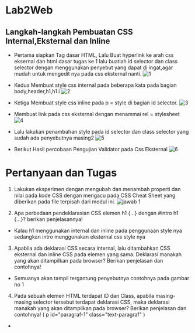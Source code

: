 # Lab2Web
## Langkah-langkah Pembuatan CSS Internal,Eksternal dan Inline
- Pertama siapkan Tag dasar HTML, Lalu Buat hyperlink ke arah css eksernal dan html dasar tugas ke 1 lalu buatlah id selector dan class selector dengan menggunakan penyebut yang dapat di ingat,agar mudah untuk mengedit nya pada css eksternal nanti.
![1](https://user-images.githubusercontent.com/56240498/113526894-ed868e80-95e5-11eb-9a30-6c4289210bef.jpg)

- Kedua Membuat style css internal pada beberapa kata pada bagian body,header,h1,h1 i
![2](https://user-images.githubusercontent.com/56240498/113526895-eeb7bb80-95e5-11eb-9f86-5f6d2698be15.jpg)

- Ketiga Membuat style css inline pada p = style di bagian id selector.
![3](https://user-images.githubusercontent.com/56240498/113526896-ef505200-95e5-11eb-8c75-a61626467ed5.jpg)

- Membuat link pada css eksternal dengan menammai rel = stylesheet
![4](https://user-images.githubusercontent.com/56240498/113526897-efe8e880-95e5-11eb-9395-eaf415cbb276.jpg)

- Lalu lakukan penambahan style pada id selector dan class selector yang sudah ada penyebutnya masing2
![5](https://user-images.githubusercontent.com/56240498/113526899-f0817f00-95e5-11eb-983f-4a56613d2365.jpg)

- Berikut Hasil percobaan Pengujian Validator pada Css Eksternal
![6](https://user-images.githubusercontent.com/56240498/113526900-f1b2ac00-95e5-11eb-9b5e-cd93a2ae311f.jpg)

# Pertanyaan dan Tugas
1. Lakukan eksperimen dengan mengubah dan menambah properti dan nilai pada kode CSS dengan mengacu pada CSS Cheat Sheet yang diberikan pada file terpisah dari modul ini.
![jawab 1](https://user-images.githubusercontent.com/56240498/113526891-eb243480-95e5-11eb-9755-05d243a734d3.jpg)

2. Apa perbedaan pendeklarasian CSS elemen h1 {...} dengan #intro h1 {...}? berikan penjelasannya!
- Kalau h1 menggunakan internal dan inline pada penggunaan style nya sedangkan intro menggunakan eksternal css style nya
3. Apabila ada deklarasi CSS secara internal, lalu ditambahkan CSS eksternal dan inline CSS pada elemen yang sama. Deklarasi manakah yang akan ditampilkan pada browser? Berikan penjelasan dan contohnya!
- Semuanya akan tampil tergantung penyebutnya contohnya pada gambar no 1
4. Pada sebuah elemen HTML terdapat ID dan Class, apabila masing-masing selector tersebut terdapat deklarasi CSS, maka deklarasi manakah yang akan ditampilkan pada browser? Berikan penjelasan dan contohnya! ( p id="paragraf-1" class="text-paragraf" )
- 
